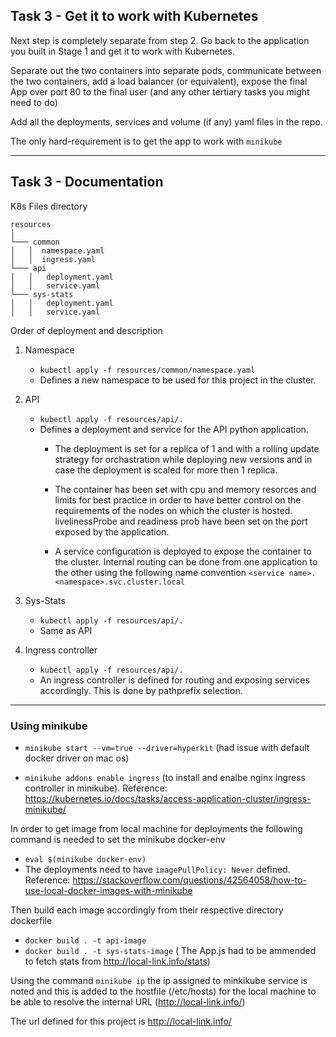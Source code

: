 ## Task 3 - Get it to work with Kubernetes

Next step is completely separate from step 2. Go back to the application you built in Stage 1 and get it to work with Kubernetes.

Separate out the two containers into separate pods, communicate between the two containers, add a load balancer (or equivalent), expose the final App over port 80 to the final user (and any other tertiary tasks you might need to do)

Add all the deployments, services and volume (if any) yaml files in the repo.

The only hard-requirement is to get the app to work with `minikube`

---

## Task 3 - Documentation

K8s Files directory

```
resources
│   
└─── common
│   │  namespace.yaml
│   │  ingress.yaml
└─── api
│   │   deployment.yaml
│   │   service.yaml
└─── sys-stats
│   │   deployment.yaml
│   │   service.yaml
```


Order of deployment and description

1. Namespace 
    - `kubectl apply -f resources/common/namespace.yaml`
    - Defines a new namespace to be used for this project in the cluster.

2. API
    - `kubectl apply -f resources/api/.`
    - Defines a deployment and service for the API python application.
        - The deployment is set for a replica of 1 and with a rolling update strategy for orchastration while deploying new versions and in case the deployment is scaled for more then 1 replica.
        - The container has been set with cpu and memory resorces and limits for best practice in order to have better control on the requirements of the nodes on which the cluster is hosted.
livelinessProbe and readiness prob have been set on the port exposed by the application.

        - A service configuration is deployed to expose the container to the cluster.
Internal routing can be done from one application to the other using the following name convention `<service name>.<namespace>.svc.cluster.local`

3. Sys-Stats
    - `kubectl apply -f resources/api/.`
    - Same as API

4. Ingress controller 
    - `kubectl apply -f resources/api/.`
    - An ingress controller is defined for routing and exposing services accordingly. This is done by pathprefix selection.

---

### Using minikube

- `minikube start --vm=true --driver=hyperkit` (had issue with default docker driver on mac os)

- `minikube addons enable ingress` (to install and enalbe nginx ingress controller in minikube). Reference: https://kubernetes.io/docs/tasks/access-application-cluster/ingress-minikube/

In order to get image from local machine for deployments the following command is needed to set the minikube docker-env
- `eval $(minikube docker-env)`
- The deployments need to have `imagePullPolicy: Never` defined. Reference: https://stackoverflow.com/questions/42564058/how-to-use-local-docker-images-with-minikube

Then build each image accordingly from their respective directory dockerfile
- `docker build . -t api-image`
- `docker build . -t sys-stats-image` ( The App.js had to be ammended to fetch stats from http://local-link.info/stats)

Using the command `minikube ip` the ip assigned to minkikube service is noted and this is added to the hostfile (/etc/hosts) for the local machine to be able to resolve the internal URL (http://local-link.info/)

The url defined for this project is http://local-link.info/